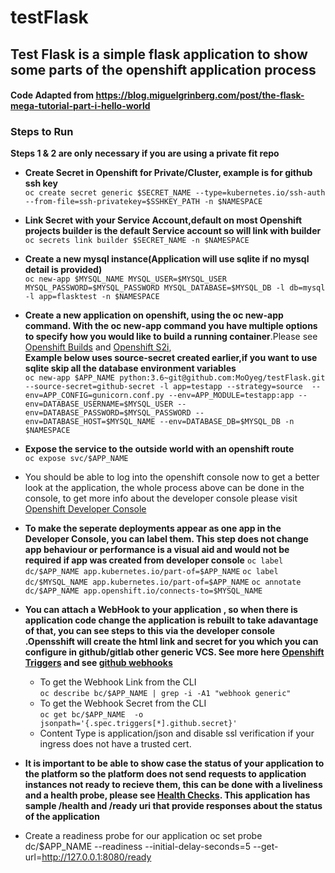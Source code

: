# testFlask

## Test Flask is a simple flask application to show some parts of the openshift application process
#### Code Adapted from https://blog.miguelgrinberg.com/post/the-flask-mega-tutorial-part-i-hello-world
 
### Steps to Run

**Steps 1 & 2 are only necessary if you are using a private fit repo**

- **Create Secret in Openshift for Private/Cluster, example is for github ssh key**<br/>
```oc create secret generic $SECRET_NAME --type=kubernetes.io/ssh-auth --from-file=ssh-privatekey=$SSHKEY_PATH -n $NAMESPACE```

- **Link Secret with your Service Account,default on most Openshift projects builder is the default Service account so will link with builder**<br/>
```oc secrets link builder $SECRET_NAME -n $NAMESPACE```

- **Create a new mysql instance(Application will use sqlite if no mysql detail is provided)**<br/>
```oc new-app $MYSQL_NAME MYSQL_USER=$MYSQL_USER MYSQL_PASSWORD=$MYSQL_PASSWORD MYSQL_DATABASE=$MYSQL_DB -l db=mysql -l app=flasktest -n $NAMESPACE```

- **Create a new application on openshift, using the oc new-app command. With the oc new-app command you have multiple options to specify how you would like to build a running container**.Please see [Openshift Builds](https://docs.openshift.com/container-platform/4.3/builds/understanding-image-builds.html) and [Openshift S2i](https://docs.openshift.com/enterprise/3.2/using_images/s2i_images/python.html), <br/>**Example below uses source-secret created earlier,if you want to use sqlite skip all the database environment variables**</br>```oc new-app $APP_NAME python:3.6~git@github.com:MoOyeg/testFlask.git --source-secret=github-secret -l app=testapp --strategy=source  --env=APP_CONFIG=gunicorn.conf.py --env=APP_MODULE=testapp:app --env=DATABASE_USERNAME=$MYSQL_USER --env=DATABASE_PASSWORD=$MYSQL_PASSWORD --env=DATABASE_HOST=$MYSQL_NAME --env=DATABASE_DB=$MYSQL_DB -n $NAMESPACE```

- **Expose the service to the outside world with an openshift route**<br/>
```oc expose svc/$APP_NAME```

- You should be able to log into the openshift console now to get a better look at the application, the whole process above can be done in the console, to get more info about the developer console please visit [Openshift Developer Console](https://docs.openshift.com/container-platform/4.4/applications/application_life_cycle_management/odc-creating-applications-using-developer-perspective.html)

- **To make the seperate deployments appear as one app in the Developer Console, you can label them. This step does not change app behaviour or performance is a visual aid and would not be required if app was created from developer console**
```oc label dc/$APP_NAME app.kubernetes.io/part-of=$APP_NAME```
```oc label dc/$MYSQL_NAME app.kubernetes.io/part-of=$APP_NAME```
```oc annotate dc/$APP_NAME app.openshift.io/connects-to=$MYSQL_NAME```

- **You can attach a WebHook to your application , so when there is application code change the application is rebuilt to take adavantage of that, you can see steps to this via the developer console .Opensshift will create the html link and secret for you which you can configure in github/gitlab other generic VCS. See more here [Openshift Triggers](https://docs.openshift.com/container-platform/4.4/builds/triggering-builds-build-hooks.html) and see [github webhooks](https://developer.github.com/webhooks/)**<br/>
    -  To get the Webhook Link from the CLI<br/>
       ```oc describe bc/$APP_NAME | grep -i -A1 "webhook generic"```
    -  To get the Webhook Secret from the CLI<br/>
       ```oc get bc/$APP_NAME  -o jsonpath='{.spec.triggers[*].github.secret}'```
    - Content Type is application/json and disable ssl verification if your ingress does not have a trusted cert.


- **It is important to be able to show case the status of your application to the platform so the platform does not send requests to application instances not ready to recieve them, this can be done with a liveliness and a health probe, please see [Health Checks](https://docs.openshift.com/container-platform/4.4/applications/application-health.html). This application has  sample /health and /ready uri that provide responses about the status of the application**<br/>

- Create a readiness probe for our application
oc set probe dc/$APP_NAME --readiness --initial-delay-seconds=5 --get-url=http://127.0.0.1:8080/ready




